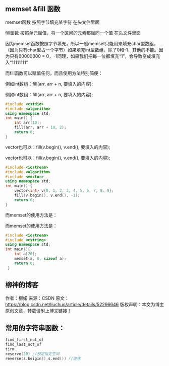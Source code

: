 ## memset &fill 函数

memset函数
按照字节填充某字符
在头文件<cstring>里面

fill函数
按照单元赋值，将一个区间的元素都赋同一个值
在头文件<algorithm>里面

因为memset函数按照字节填充，所以一般memset只能用来填充char型数组，（因为只有char型占一个字节）如果填充int型数组，除了0和-1，其他的不能。因为只有00000000 = 0，-1同理，如果我们把每一位都填充“1”，会导致变成填充入“11111111”

而fill函数可以赋值任何，而且使用方法特别简便：

例如int数组：fill(arr, arr + n, 要填入的内容);

例如int数组：fill(arr, arr + n, 要填入的内容);

```C++
#include <cstdio>
#include <algorithm>
using namespace std;
int main() {
    int arr[10];
    fill(arr, arr + 10, 2);
    return 0;
}
```

vector也可以：fill(v.begin(), v.end(), 要填入的内容);

vector也可以：fill(v.begin(), v.end(), 要填入的内容);

```c++
#include <iostream>
#include <algorithm>
#include <vector>
using namespace std;
int main() {
    vector<int> v{0, 1, 2, 3, 4, 5, 6, 7, 8, 9};
    fill(v.begin(), v.end(), -1);
    return 0;
}   
```

 而memset的使用方法是：


而memset的使用方法是：

```C++
#include <iostream>
#include <cstring>
using namespace std;
int main(){
    int a[20];
    memset(a, 0, sizeof a);
    return 0;
 }
```

## 柳神的博客

作者：柳婼 
来源：CSDN 
原文：https://blog.csdn.net/liuchuo/article/details/52296646 
版权声明：本文为博主原创文章，转载请附上博文链接！

## 常用的字符串函数：

```C++
find_first_not_of
find_last_not_of
tirm
reserve(20) //预定指定空间
reverse(s.beigin(),s.end()) //逆序
```